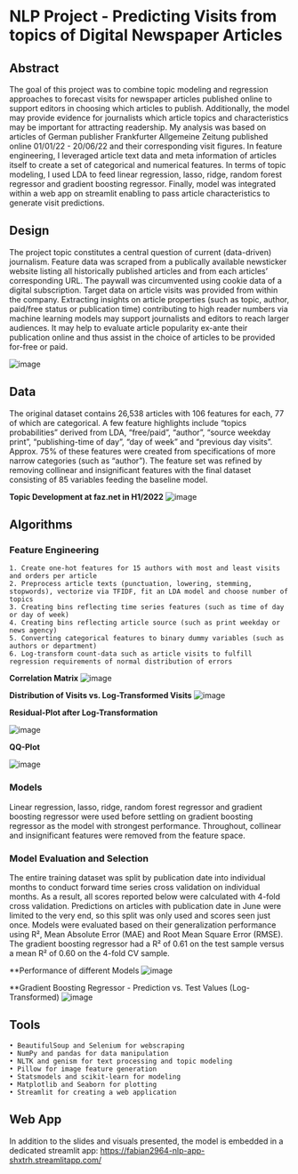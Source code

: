 # NLP Project - Predicting Visits from topics of Digital Newspaper Articles

## Abstract
The goal of this project was to combine topic modeling and regression approaches to forecast visits for newspaper articles published online to support editors in choosing which articles to publish. Additionally, the model may provide evidence for journalists which article topics and characteristics may be important for attracting readership. My analysis was based on articles of German publisher Frankfurter Allgemeine Zeitung published online 01/01/22 - 20/06/22 and their corresponding visit figures. In feature engineering, I leveraged article text data and meta information of articles itself to create a set of categorical and numerical features. In terms of topic modeling, I used LDA to feed linear regression, lasso, ridge, random forest regressor and gradient boosting regressor. Finally, model was integrated within a web app on streamlit enabling to pass article characteristics to generate visit predictions.

## Design
The project topic constitutes a central question of current (data-driven) journalism. Feature data was scraped from a publically available newsticker website listing all historically published articles and from each articles’ corresponding URL. The paywall was circumvented using cookie data of a digital subscription. Target data on article visits was provided from within the company. Extracting insights on article properties (such as topic, author, paid/free status or publication time) contributing to high reader numbers via machine learning models may support journalists and editors to reach larger audiences. It may help to evaluate article popularity ex-ante their publication online and thus assist in the choice of articles to be provided for-free or paid.

![image](https://user-images.githubusercontent.com/98846184/178575216-6ab54dda-e6fe-4747-bd45-39a4b17e6942.png)

## Data
The original dataset contains 26,538 articles with 106 features for each, 77 of which are categorical. A few feature highlights include “topics probabilities” derived from LDA, “free/paid”, “author”, “source weekday print”, “publishing-time of day”, “day of week” and “previous day visits”. Approx. 75% of these features were created from specifications of more narrow categories (such as “author”). The feature set was refined by removing collinear and insignificant features with the final dataset consisting of 85 variables feeding the baseline model.

**Topic Development at faz.net in H1/2022**
![image](https://user-images.githubusercontent.com/98846184/178576201-571344c8-40f3-40f9-8b84-3868be70dcab.png)

## Algorithms
### Feature Engineering
    1. Create one-hot features for 15 authors with most and least visits and orders per article
    2. Preprocess article texts (punctuation, lowering, stemming, stopwords), vectorize via TFIDF, fit an LDA model and choose number of topics 
    3. Creating bins reflecting time series features (such as time of day or day of week)
    4. Creating bins reflecting article source (such as print weekday or news agency)
    5. Converting categorical features to binary dummy variables (such as authors or department)
    6. Log-transform count-data such as article visits to fulfill regression requirements of normal distribution of errors

**Correlation Matrix**
![image](https://user-images.githubusercontent.com/98846184/178576568-c21fa656-2dd5-4ec7-9fcb-a381d4e4d118.png)

**Distribution of Visits vs. Log-Transformed Visits**
![image](https://user-images.githubusercontent.com/98846184/178576415-530da3cd-50a7-4cdc-b90e-89b164795ded.png)

**Residual-Plot after Log-Transformation**

![image](https://user-images.githubusercontent.com/98846184/178576476-68e42f12-e77b-467b-8102-418be31d1ee8.png)

**QQ-Plot**

![image](https://user-images.githubusercontent.com/98846184/178576763-f5bdd4cd-1beb-4b68-beeb-e88a85dea751.png)

### Models
Linear regression, lasso, ridge, random forest regressor and gradient boosting regressor were used before settling on gradient boosting regressor as the model with strongest performance. Throughout, collinear and insignificant features were removed from the feature space.

### Model Evaluation and Selection
The entire training dataset was split by publication date into individual months to conduct forward time series cross validation on individual months. As a result, all scores reported below were calculated with 4-fold cross validation. Predictions on articles with publication date in June were limited to the very end, so this split was only used and scores seen just once. Models were evaluated based on their generalization performance using R², Mean Absolute Error (MAE) and Root Mean Square Error (RMSE). The gradient boosting regressor had a R² of 0.61 on the test sample versus a mean R² of 0.60 on the 4-fold CV sample.

**Performance of different Models
![image](https://user-images.githubusercontent.com/98846184/178576711-99314d78-8d84-44ba-9f1f-5d42a6a929e6.png)

**Gradient Boosting Regressor - Prediction vs. Test Values (Log-Transformed)
![image](https://user-images.githubusercontent.com/98846184/178576670-91831017-8a3c-4ddc-b460-54b683f6788b.png)

## Tools
    • BeautifulSoup and Selenium for webscraping
    • NumPy and pandas for data manipulation
    • NLTK and genism for text processing and topic modeling
    • Pillow for image feature generation
    • Statsmodels and scikit-learn for modeling
    • Matplotlib and Seaborn for plotting
    • Streamlit for creating a web application

## Web App
In addition to the slides and visuals presented, the model is embedded in a dedicated streamlit app: https://fabian2964-nlp-app-shxtrh.streamlitapp.com/
